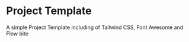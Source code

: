 # Project Template
 A simple Project Template including of Tailwind CSS, Font Awesome and Flow bite
